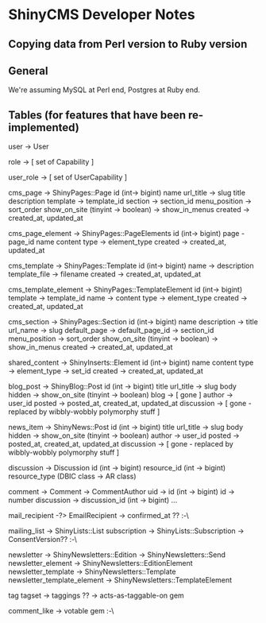 # ShinyCMS Developer Notes

## Copying data from Perl version to Ruby version

## General

We're assuming MySQL at Perl end, Postgres at Ruby end.


## Tables (for features that have been re-implemented)

user -> User

role -> [ set of Capability ]

user_role -> [ set of UserCapability ]


cms_page -> ShinyPages::Page
    id (int-> bigint)
    name
    url_title -> slug
    title
    description
    template -> template_id
    section -> section_id
    menu_position -> sort_order
    show_on_site (tinyint -> boolean)
    -> show_in_menus
    created -> created_at, updated_at

cms_page_element -> ShinyPages::PageElements
    id (int-> bigint)
    page - page_id
    name
    content
    type -> element_type
    created -> created_at, updated_at

cms_template -> ShinyPages::Template
    id (int-> bigint)
    name
    -> description
    template_file -> filename
    created -> created_at, updated_at

cms_template_element -> ShinyPages::TemplateElement
    id (int-> bigint)
    template -> template_id
    name
    -> content
    type -> element_type
    created -> created_at, updated_at

cms_section -> ShinyPages::Section
    id (int-> bigint)
    name
    description
    -> title
    url_name -> slug
    default_page -> default_page_id
    -> section_id
    menu_position -> sort_order
    show_on_site (tinyint -> boolean)
    -> show_in_menus
    created -> created_at, updated_at

shared_content -> ShinyInserts::Element
    id (int-> bigint)
    name
    content
    type -> element_type
    -> set_id
    created -> created_at, updated_at


blog_post -> ShinyBlog::Post
    id (int -> bigint)
    title
    url_title -> slug
    body
    hidden -> show_on_site (tinyint -> boolean)
    blog -> [ gone ]
    author -> user_id
    posted -> posted_at, created_at, updated_at
    discussion -> [ gone - replaced by wibbly-wobbly polymorphy stuff ]

news_item -> ShinyNews::Post
    id (int -> bigint)
    title
    url_title -> slug
    body
    hidden -> show_on_site (tinyint -> boolean)
    author -> user_id
    posted -> posted_at, created_at, updated_at
    discussion -> [ gone - replaced by wibbly-wobbly polymorphy stuff ]


discussion -> Discussion
    id (int -> bigint)
    resource_id (int -> bigint)
    resource_type (DBIC class -> AR class)

comment -> Comment
        -> CommentAuthor
    uid -> id (int -> bigint)
    id -> number
    discussion -> discussion_id (int -> bigint)
    ...


mail_recipient -?> EmailRecipient
-> confirmed_at ?? :-\

mailing_list -> ShinyLists::List
subscription -> ShinyLists::Subscription
-> ConsentVersion?? :-\

newsletter -> ShinyNewsletters::Edition
           -> ShinyNewsletters::Send
newsletter_element -> ShinyNewsletters::EditionElement
newsletter_template -> ShinyNewsletters::Template
newsletter_template_element -> ShinyNewsletters::TemplateElement


tag
tagset -> taggings ??
-> acts-as-taggable-on gem


comment_like
-> votable gem :-\
